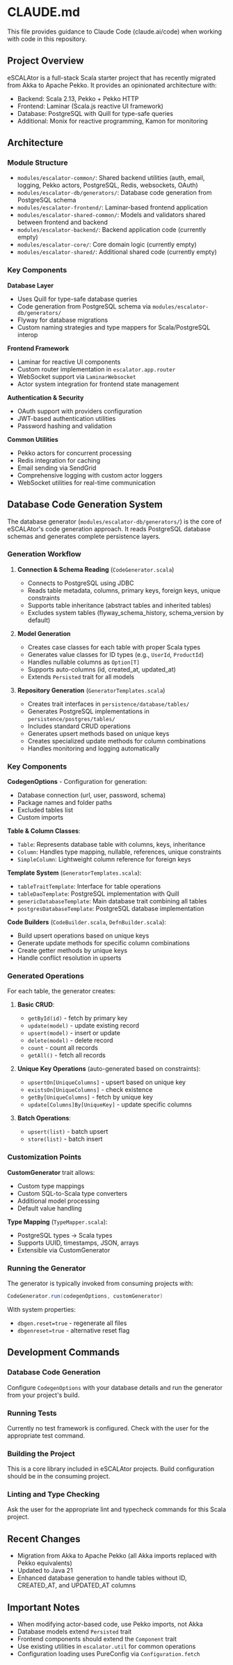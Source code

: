 # CLAUDE.md

This file provides guidance to Claude Code (claude.ai/code) when working with code in this repository.

## Project Overview

eSCALAtor is a full-stack Scala starter project that has recently migrated from Akka to Apache Pekko. It provides an opinionated architecture with:
- Backend: Scala 2.13, Pekko + Pekko HTTP
- Frontend: Laminar (Scala.js reactive UI framework)
- Database: PostgreSQL with Quill for type-safe queries
- Additional: Monix for reactive programming, Kamon for monitoring

## Architecture

### Module Structure
- `modules/escalator-common/`: Shared backend utilities (auth, email, logging, Pekko actors, PostgreSQL, Redis, websockets, OAuth)
- `modules/escalator-db/generators/`: Database code generation from PostgreSQL schema
- `modules/escalator-frontend/`: Laminar-based frontend application
- `modules/escalator-shared-common/`: Models and validators shared between frontend and backend
- `modules/escalator-backend/`: Backend application code (currently empty)
- `modules/escalator-core/`: Core domain logic (currently empty)
- `modules/escalator-shared/`: Additional shared code (currently empty)

### Key Components

**Database Layer**
- Uses Quill for type-safe database queries
- Code generation from PostgreSQL schema via `modules/escalator-db/generators/`
- Flyway for database migrations
- Custom naming strategies and type mappers for Scala/PostgreSQL interop

**Frontend Framework**
- Laminar for reactive UI components
- Custom router implementation in `escalator.app.router`
- WebSocket support via `LaminarWebsocket`
- Actor system integration for frontend state management

**Authentication & Security**
- OAuth support with providers configuration
- JWT-based authentication utilities
- Password hashing and validation

**Common Utilities**
- Pekko actors for concurrent processing
- Redis integration for caching
- Email sending via SendGrid
- Comprehensive logging with custom actor loggers
- WebSocket utilities for real-time communication

## Database Code Generation System

The database generator (`modules/escalator-db/generators/`) is the core of eSCALAtor's code generation approach. It reads PostgreSQL database schemas and generates complete persistence layers.

### Generation Workflow

1. **Connection & Schema Reading** (`CodeGenerator.scala`)
   - Connects to PostgreSQL using JDBC
   - Reads table metadata, columns, primary keys, foreign keys, unique constraints
   - Supports table inheritance (abstract tables and inherited tables)
   - Excludes system tables (flyway_schema_history, schema_version by default)

2. **Model Generation** 
   - Creates case classes for each table with proper Scala types
   - Generates value classes for ID types (e.g., `UserId`, `ProductId`)
   - Handles nullable columns as `Option[T]`
   - Supports auto-columns (id, created_at, updated_at)
   - Extends `Persisted` trait for all models

3. **Repository Generation** (`GeneratorTemplates.scala`)
   - Creates trait interfaces in `persistence/database/tables/`
   - Generates PostgreSQL implementations in `persistence/postgres/tables/`
   - Includes standard CRUD operations
   - Generates upsert methods based on unique keys
   - Creates specialized update methods for column combinations
   - Handles monitoring and logging automatically

### Key Components

**CodegenOptions** - Configuration for generation:
- Database connection (url, user, password, schema)
- Package names and folder paths
- Excluded tables list
- Custom imports

**Table & Column Classes**:
- `Table`: Represents database table with columns, keys, inheritance
- `Column`: Handles type mapping, nullable, references, unique constraints
- `SimpleColumn`: Lightweight column reference for foreign keys

**Template System** (`GeneratorTemplates.scala`):
- `tableTraitTemplate`: Interface for table operations
- `tableDaoTemplate`: PostgreSQL implementation with Quill
- `genericDatabaseTemplate`: Main database trait combining all tables
- `postgresDatabaseTemplate`: PostgreSQL database implementation

**Code Builders** (`CodeBuilder.scala`, `DefnBuilder.scala`):
- Build upsert operations based on unique keys
- Generate update methods for specific column combinations
- Create getter methods by unique keys
- Handle conflict resolution in upserts

### Generated Operations

For each table, the generator creates:

1. **Basic CRUD**:
   - `getById(id)` - fetch by primary key
   - `update(model)` - update existing record
   - `upsert(model)` - insert or update
   - `delete(model)` - delete record
   - `count` - count all records
   - `getAll()` - fetch all records

2. **Unique Key Operations** (auto-generated based on constraints):
   - `upsertOn[UniqueColumns]` - upsert based on unique key
   - `existsOn[UniqueColumns]` - check existence
   - `getBy[UniqueColumns]` - fetch by unique key
   - `update[Columns]By[UniqueKey]` - update specific columns

3. **Batch Operations**:
   - `upsert(list)` - batch upsert
   - `store(list)` - batch insert

### Customization Points

**CustomGenerator** trait allows:
- Custom type mappings
- Custom SQL-to-Scala type converters
- Additional model processing
- Default value handling

**Type Mapping** (`TypeMapper.scala`):
- PostgreSQL types → Scala types
- Supports UUID, timestamps, JSON, arrays
- Extensible via CustomGenerator

### Running the Generator

The generator is typically invoked from consuming projects with:
```scala
CodeGenerator.run(codegenOptions, customGenerator)
```

With system properties:
- `dbgen.reset=true` - regenerate all files
- `dbgenreset=true` - alternative reset flag

## Development Commands

### Database Code Generation
Configure `CodegenOptions` with your database details and run the generator from your project's build.

### Running Tests
Currently no test framework is configured. Check with the user for the appropriate test command.

### Building the Project
This is a core library included in eSCALAtor projects. Build configuration should be in the consuming project.

### Linting and Type Checking
Ask the user for the appropriate lint and typecheck commands for this Scala project.

## Recent Changes
- Migration from Akka to Apache Pekko (all Akka imports replaced with Pekko equivalents)
- Updated to Java 21
- Enhanced database generation to handle tables without ID, CREATED_AT, and UPDATED_AT columns

## Important Notes
- When modifying actor-based code, use Pekko imports, not Akka
- Database models extend `Persisted` trait
- Frontend components should extend the `Component` trait
- Use existing utilities in `escalator.util` for common operations
- Configuration loading uses PureConfig via `Configuration.fetch`